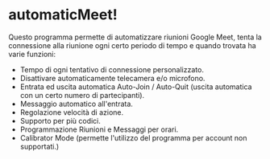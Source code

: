 # automaticMeet!

Questo programma permette di automatizzare riunioni Google Meet, tenta la connessione alla riunione ogni certo periodo di tempo e quando trovata ha varie funzioni:

- Tempo di ogni tentativo di connessione personalizzato.
- Disattivare automaticamente telecamera e/o microfono.
- Entrata ed uscita automatica Auto-Join / Auto-Quit (uscita automatica con un certo numero di partecipanti).
- Messaggio automatico all'entrata.
- Regolazione velocità di azione.
- Supporto per più codici.
- Programmazione Riunioni e Messaggi per orari.
- Calibrator Mode (permette l'utilizzo del programma per account non supportati.)
